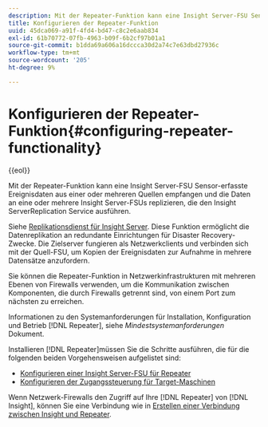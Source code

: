 ```yaml
---
description: Mit der Repeater-Funktion kann eine Insight Server-FSU Sensor-erfasste Ereignisdaten aus einer oder mehreren Quellen empfangen und die Daten an eine oder mehrere Insight Server-FSUs replizieren, die den Insight ServerReplication Service ausführen.
title: Konfigurieren der Repeater-Funktion
uuid: 45dca069-a91f-4fd4-bd47-c8c2e6aab834
exl-id: 61b70772-07fb-4963-b09f-6b2cf97b01a1
source-git-commit: b1dda69a606a16dccca30d2a74c7e63dbd27936c
workflow-type: tm+mt
source-wordcount: '205'
ht-degree: 9%

---
```


# Konfigurieren der Repeater-Funktion{#configuring-repeater-functionality}

{{eol}}

Mit der Repeater-Funktion kann eine Insight Server-FSU Sensor-erfasste Ereignisdaten aus einer oder mehreren Quellen empfangen und die Daten an eine oder mehrere Insight Server-FSUs replizieren, die den Insight ServerReplication Service ausführen.

Siehe [Replikationsdienst für Insight Server](../../../../home/c-inst-svr/c-ins-svr-rep-svc/c-ins-svr-rep-svc.md#concept-926e654e80d943a0b6ac44a82a510d92). Diese Funktion ermöglicht die Datenreplikation an redundante Einrichtungen für Disaster Recovery-Zwecke. Die Zielserver fungieren als Netzwerkclients und verbinden sich mit der Quell-FSU, um Kopien der Ereignisdaten zur Aufnahme in mehrere Datensätze anzufordern.

Sie können die Repeater-Funktion in Netzwerkinfrastrukturen mit mehreren Ebenen von Firewalls verwenden, um die Kommunikation zwischen Komponenten, die durch Firewalls getrennt sind, von einem Port zum nächsten zu erreichen.

Informationen zu den Systemanforderungen für Installation, Konfiguration und Betrieb [!DNL Repeater], siehe *Mindestsystemanforderungen* Dokument.

Installieren [!DNL Repeater]müssen Sie die Schritte ausführen, die für die folgenden beiden Vorgehensweisen aufgelistet sind:

* [Konfigurieren einer Insight Server-FSU für Repeater](../../../../home/c-inst-svr/c-rptr-fntly/c-cnfg-rptr-fntly/t-cfg-fsu-rptr.md#task-1ad7fa5777b845f4bd398f97226e56b2)
* [Konfigurieren der Zugangssteuerung für Target-Maschinen](../../../../home/c-inst-svr/c-rptr-fntly/c-cnfg-rptr-fntly/t-cfg-acc-ctrll-tgt-mach.md#task-0e49953728444839bc0a26234501a4c5)

Wenn Netzwerk-Firewalls den Zugriff auf Ihre [!DNL Repeater] von [!DNL Insight], können Sie eine Verbindung wie in [Erstellen einer Verbindung zwischen Insight und Repeater](../../../../home/c-inst-svr/c-rptr-fntly/c-cnfg-rptr-fntly/t-crt-conn-ins-rptr.md#task-785bfe5f0e31484683e4345038add118).
